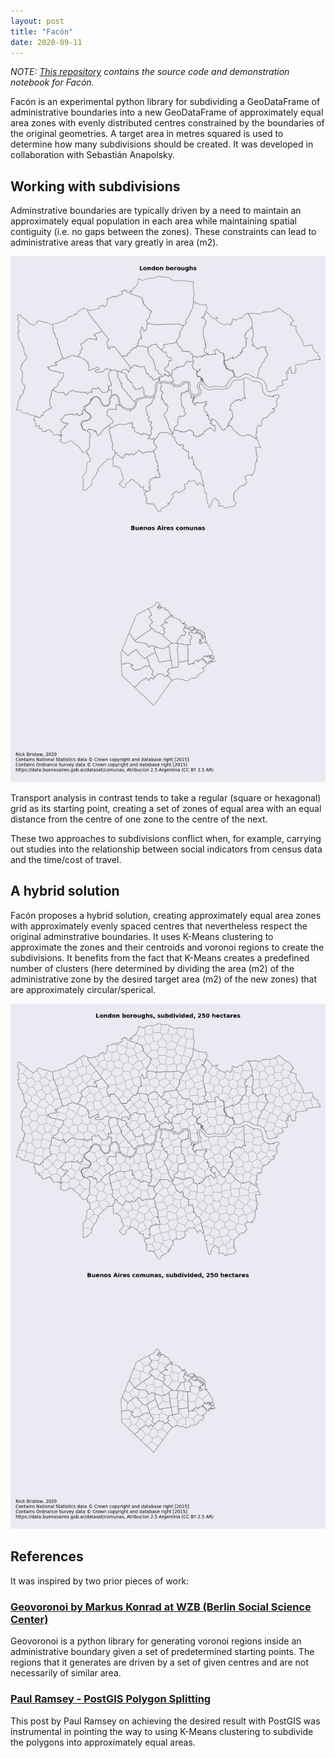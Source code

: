 ```yaml
---
layout: post
title: "Facón"
date: 2020-09-11
---
```


*NOTE: [This repository](hhttps://github.com/AtelierLibre/facon) contains the source code and demonstration notebook for Facón.*

Facón is an experimental python library for subdividing a GeoDataFrame of administrative boundaries into a new GeoDataFrame of approximately equal area zones with evenly distributed centres constrained by the boundaries of the original geometries. A target area in metres squared is used to determine how many subdivisions should be created. It was developed in collaboration with Sebastián Anapolsky.

## Working with subdivisions

Adminstrative boundaries are typically driven by a need to maintain an approximately equal population in each area while maintaining spatial contiguity (i.e. no gaps between the zones). These constraints can lead to administrative areas that vary greatly in area (m2).

![Greater London boroughs, Ciudad Autónoma de Buenos Aires comunas](/images/London_boroughs_Buenos_Aires_comunas.png "Greater London boroughs, Ciudad Autónoma de Buenos Aires comunas")

Transport analysis in contrast tends to take a regular (square or hexagonal) grid as its starting point, creating a set of zones of equal area with an equal distance from the centre of one zone to the centre of the next.

These two approaches to subdivisions conflict when, for example, carrying out studies into the relationship between social indicators from census data and the time/cost of travel.

## A hybrid solution

Facón proposes a hybrid solution, creating approximately equal area zones with approximately evenly spaced centres that nevertheless respect the original adminstrative boundaries. It uses K-Means clustering to approximate the zones and their centroids and voronoi regions to create the subdivisions. It benefits from the fact that K-Means creates a predefined number of clusters (here determined by dividing the area (m2) of the administrative zone by the desired target area (m2) of the new zones) that are approximately circular/sperical.

![Greater London boroughs, Ciudad Autónoma de Buenos Aires comunas subdivided](/images/London_boroughs_Buenos_Aires_comunas_subdivided.png "Greater London boroughs, Ciudad Autónoma de Buenos Aires comunas subdivided")

## References

It was inspired by two prior pieces of work:

### [Geovoronoi by Markus Konrad at WZB (Berlin Social Science Center)](https://github.com/WZBSocialScienceCenter/geovoronoi)

Geovoronoi is a python library for generating voronoi regions inside an administrative boundary given a set of predetermined starting points. The regions that it generates are driven by a set of given centres and are not necessarily of similar area.

### [Paul Ramsey - PostGIS Polygon Splitting](http://blog.cleverelephant.ca/2018/06/polygon-splitting.html)

This post by Paul Ramsey on achieving the desired result with PostGIS was instrumental in pointing the way to using K-Means clustering to subdivide the polygons into approximately equal areas.
